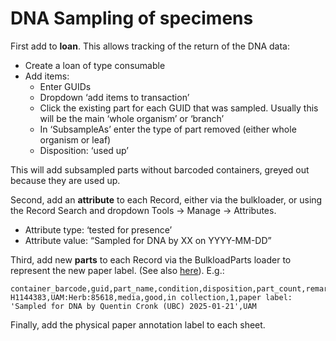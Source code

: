 # DNA Sampling of specimens

First add to **loan**. This allows tracking of the return of the DNA
data:

 * Create a loan of type consumable
 * Add items:
    * Enter GUIDs
    * Dropdown ‘add items to transaction’
    * Click the existing part for each GUID that was sampled. Usually
      this will be the main ‘whole organism’ or ‘branch’
    * In ‘SubsampleAs’ enter the type of part removed (either whole
      organism or leaf)
    * Disposition: ‘used up’
    
This will add subsampled parts without barcoded containers, greyed out
because they are used up.

Second, add an **attribute** to each Record, either via the bulkloader, or using the Record Search and dropdown Tools -> Manage -> Attributes.

 * Attribute type: ‘tested for presence’
 * Attribute value: “Sampled for DNA by XX on YYYY-MM-DD”
 
Third, add new **parts** to each Record via the BulkloadParts loader
to represent the new paper label. (See also
[here](annotation_labels.md)). E.g.:

```
container_barcode,guid,part_name,condition,disposition,part_count,remarks,institution_acronym
H1144383,UAM:Herb:85618,media,good,in collection,1,paper label: 'Sampled for DNA by Quentin Cronk (UBC) 2025-01-21',UAM
```

Finally, add the physical paper annotation label to each sheet. 

